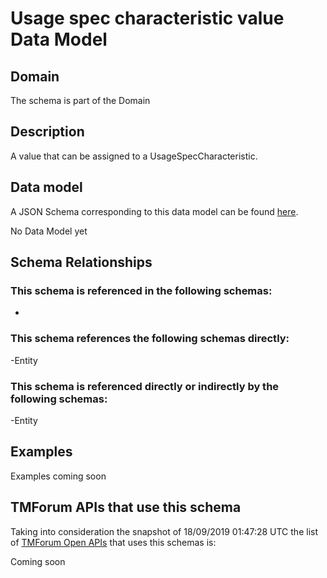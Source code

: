 # Usage spec characteristic value Data Model

## Domain

The  schema is part of the  Domain

## Description

A value that can be assigned to a UsageSpecCharacteristic.

## Data model

A JSON Schema corresponding to this data model can be found
[here](https://github.com/tmforum-rand/schemas/blob/master/Product/UsageSpecCharacteristicValue.schema.json).

No Data Model yet

## Schema Relationships

### This schema is referenced in the following schemas:

-

### This schema references the following schemas directly:

-Entity

### This schema is referenced directly or indirectly by the following schemas:

-Entity



## Examples

Examples coming soon

## TMForum APIs that use this schema

Taking into consideration the snapshot of 18/09/2019 01:47:28 UTC the list of [TMForum Open APIs](https://www.tmforum.org/open-apis/) that uses this schemas is:

Coming soon